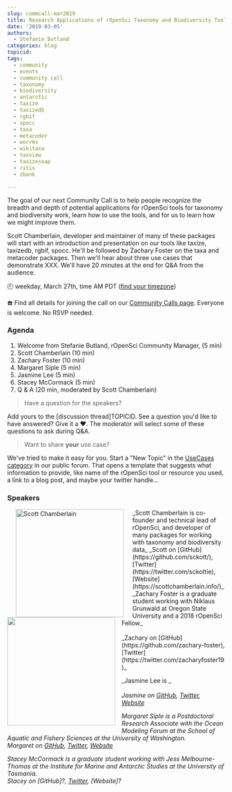 ```yaml
---
slug: commcall-mar2019
title: Research Applications of rOpenSci Taxonomy and Biodiversity Tools
date: '2019-03-05'
authors:
  - Stefanie Butland
categories: blog
topicid:
tags:
  - community
  - events
  - community call
  - taxonomy
  - biodiversity
  - antarctic
  - taxize
  - taxizedb
  - rgbif
  - spocc
  - taxa
  - metacoder
  - worrms
  - wikitaxa
  - taxview
  - taxizesoap
  - ritis
  - zbank

---
```

The goal of our next Community Call is to help people recognize the breadth and depth of potential applications for rOpenSci tools for taxonomy and biodiversity work, learn how to use the tools, and for us to learn how we might improve them.

Scott Chamberlain, developer and maintainer of many of these packages will start with an introduction and  presentation on our tools like taxize, taxizedb, rgbif, spocc. He'll be followed by Zachary Foster on the taxa and metacoder packages. Then we'll hear about three use cases that demonstrate XXX. We'll have 20 minutes at the end for Q&A from the audience.

🕘 weekday, March 27th, time AM PDT ([find your timezone](LINK))

☎️ Find all details for joining the call on our [Community Calls page](http://communitycalls.ropensci.org/#next-call).
Everyone is welcome. No RSVP needed.

### Agenda

1. Welcome from Stefanie Butland, rOpenSci Community Manager, (5 min)
1. Scott Chamberlain (10 min)
1. Zachary Foster (10 min)
1. Margaret Siple (5 min)
1. Jasmine Lee (5 min)
1. Stacey McCormack (5 min)
1. Q & A (20 min, moderated by Scott Chamberlain)

> Have a question for the speakers?

Add yours to the [discussion thread]TOPICID. See a question you'd like to have answered? Give it a ❤️. The moderator will select some of these questions to ask during Q&A.

> Want to share **your** use case?

We've tried to make it easy for you. Start a "New Topic" in the [UseCases category](https://discuss.ropensci.org/c/usecases) in our public forum. That opens a template that suggests what information to provide, like name of the rOpenSci tool or resource you used, a link to a blog post, and maybe your twitter handle...


### Speakers

<img src="https://i.imgur.com/tW8jjsX.jpg" alt="Scott Chamberlain" style="margin: 0px 20px; width: 250px;" align="left">
_Scott Chamberlain is co-founder and technical lead of rOpenSci, and developer of many packages for working with taxonomy and biodiversity data_  
_Scott on [GitHub](https://github.com/sckott/), [Twitter](https://twitter.com/sckottie), [Website](https://scottchamberlain.info/)_  

<!---
<img src="/img/blog-images/2018-10-05-commcall-oct2018/melanie-frazier.jpg" alt="Melanie Frazier" style="margin: 0px 20px; width: 250px;" align="left">
--->

<img style="float: left; margin: 0px 15px 15px 0px;" src="https://i.imgur.com/gcrwyUn.jpg" width="250"/>
_Zachary Foster is a graduate student working with Niklaus Grunwald at Oregon State University and a 2018 rOpenSci Fellow_<br/><br/>
_Zachary on [GitHub](https://github.com/zachary-foster), [Twitter](https://twitter.com/zacharyfoster19)_  


_Jasmine Lee is _<br/><br/>
_Jasmine on [GitHub](), [Twitter](), [Website]()_

_Margaret Siple is a Postdoctoral Research Associate with the Ocean Modeling Forum at the School of Aquatic and Fishery Sciences at the University of Washington._  
_Margaret on [GitHub](https://github.com/mcsiple), [Twitter](https://twitter.com/margaretsiple), [Website](http://www.margaretsiple.com/)_

_Stacey McCormack is a graduate student working with Jess Melbourne-Thomas at the Institute for Marine and Antarctic Studies at the University of Tasmania._    
_Stacey on [GitHub]?, [Twitter](https://twitter.com/mccormacksa), [Website]?_
